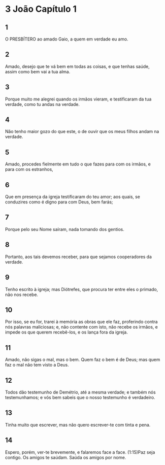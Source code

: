 # 3 João Capítulo 1

## 1
O PRESBÍTERO ao amado Gaio, a quem em verdade eu amo.

## 2
Amado, desejo que te vá bem em todas as coisas, e que tenhas saúde, assim como bem vai a tua alma.

## 3
Porque muito me alegrei quando os irmãos vieram, e testificaram da tua verdade, como tu andas na verdade.

## 4
Não tenho maior gozo do que este, o de ouvir que os meus filhos andam na verdade.

## 5
Amado, procedes fielmente em tudo o que fazes para com os irmãos, e para com os estranhos,

## 6
Que em presença da igreja testificaram do teu amor; aos quais, se conduzires como é digno para com Deus, bem farás;

## 7
Porque pelo seu Nome saíram, nada tomando dos gentios.

## 8
Portanto, aos tais devemos receber, para que sejamos cooperadores da verdade.

## 9
Tenho escrito à igreja; mas Diótrefes, que procura ter entre eles o primado, não nos recebe.

## 10
Por isso, se eu for, trarei à memória as obras que ele faz, proferindo contra nós palavras maliciosas; e, não contente com isto, não recebe os irmãos, e impede os que querem recebê-los, e os lança fora da igreja.

## 11
Amado, não sigas o mal, mas o bem. Quem faz o bem é de Deus; mas quem faz o mal não tem visto a Deus.

## 12
Todos dão testemunho de Demétrio, até a mesma verdade; e também nós testemunhamos; e vós bem sabeis que o nosso testemunho é verdadeiro.

## 13
Tinha muito que escrever, mas não quero escrever-te com tinta e pena.

## 14
Espero, porém, ver-te brevemente, e falaremos face a face. (1:15)Paz seja contigo. Os amigos te saúdam. Saúda os amigos por nome.

